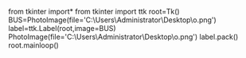 from tkinter import*
from tkinter import ttk
root=Tk()
BUS=PhotoImage(file='C:\\Users\\Administrator\\Desktop\\o.png')
label=ttk.Label(root,image=BUS)
PhotoImage(file='C:\\Users\\Administrator\\Desktop\\o.png')
label.pack()
root.mainloop()
